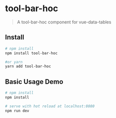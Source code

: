 # tool-bar-hoc

> A tool-bar-hoc component for vue-data-tables

## Install

``` bash
# npm install
npm install tool-bar-hoc

#or yarn
yarn add tool-bar-hoc
```

## Basic Usage Demo
``` bash
# npm install
npm install

# serve with hot reload at localhost:8080
npm run dev

```
